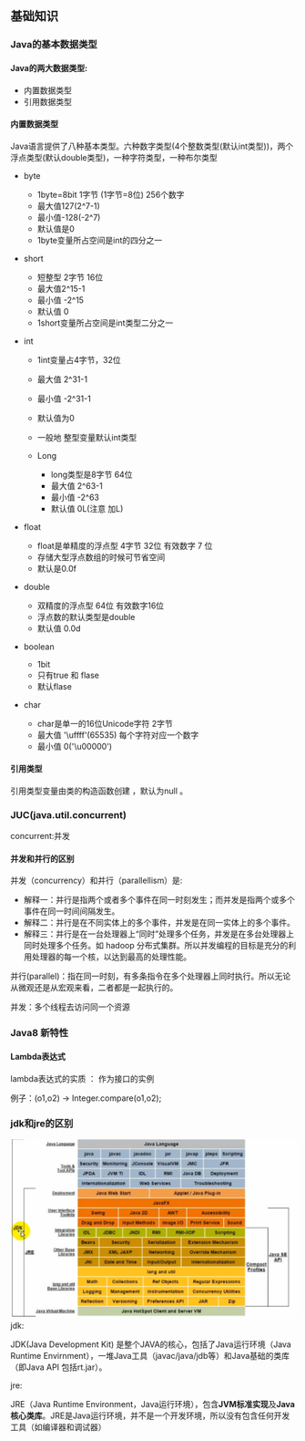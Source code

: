## 基础知识 

### Java的基本数据类型


#### Java的两大数据类型:  

- 内置数据类型  
- 引用数据类型

#### 内置数据类型

Java语言提供了八种基本类型。六种数字类型(4个整数类型(默认int类型))，两个浮点类型(默认double类型)，一种字符类型，一种布尔类型 

- byte
  - 1byte=8bit  1字节 (1字节=8位) 256个数字
  - 最大值127(2^7-1)
  - 最小值-128(-2^7)
  - 默认值是0
  - 1byte变量所占空间是int的四分之一

- short
  - 短整型 2字节 16位
  - 最大值2^15-1
  - 最小值 -2^15
  - 默认值 0
  - 1short变量所占空间是int类型二分之一

- int
  - 1int变量占4字节，32位
  - 最大值  2^31-1 
  - 最小值 -2^31-1
  - 默认值为0
  - 一般地 整型变量默认int类型
  
  - Long
    - long类型是8字节 64位
    - 最大值 2^63-1
    - 最小值 -2^63
    - 默认值 0L(注意 加L)

- float
  - float是单精度的浮点型 4字节 32位  有效数字 7 位
  - 存储大型浮点数组的时候可节省空间
  - 默认是0.0f
  
- double
  - 双精度的浮点型 64位  有效数字16位
  - 浮点数的默认类型是double
  - 默认值 0.0d

- boolean
  - 1bit
  - 只有true 和 flase
  - 默认flase

- char
  - char是单一的16位Unicode字符 2字节
  - 最大值 '\uffff'(65535) 每个字符对应一个数字
  - 最小值 0('\u00000')

#### 引用类型

引用类型变量由类的构造函数创建 ，默认为null 。

### JUC(java.util.concurrent)

concurrent:并发 

#### 并发和并行的区别 

并发（concurrency）和并行（parallellism）是:
- 解释一：并行是指两个或者多个事件在同一时刻发生；而并发是指两个或多个事件在同一时间间隔发生。
- 解释二：并行是在不同实体上的多个事件，并发是在同一实体上的多个事件。
- 解释三：并行是在一台处理器上“同时”处理多个任务，并发是在多台处理器上同时处理多个任务。如 hadoop 分布式集群。所以并发编程的目标是充分的利用处理器的每一个核，以达到最高的处理性能。

并行(parallel)：指在同一时刻，有多条指令在多个处理器上同时执行。所以无论从微观还是从宏观来看，二者都是一起执行的。

并发：多个线程去访问同一个资源

### Java8 新特性

#### Lambda表达式

lambda表达式的实质 ： 作为接口的实例 

例子：(o1,o2) -> Integer.compare(o1,o2);


### jdk和jre的区别

![](/img/java/JDK.png)
jdk:

JDK(Java Development Kit) 是整个JAVA的核心，包括了Java运行环境（Java Runtime Envirnment），一堆Java工具（javac/java/jdb等）和Java基础的类库（即Java API 包括rt.jar）。

jre:

JRE（Java Runtime Environment，Java运行环境），包含**JVM标准实现**及**Java核心类库**。JRE是Java运行环境，并不是一个开发环境，所以没有包含任何开发工具（如编译器和调试器）